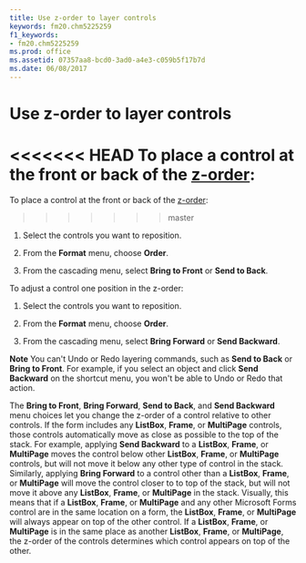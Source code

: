 ```yaml
---
title: Use z-order to layer controls
keywords: fm20.chm5225259
f1_keywords:
- fm20.chm5225259
ms.prod: office
ms.assetid: 07357aa8-bcd0-3ad0-a4e3-c059b5f17b7d
ms.date: 06/08/2017
---
```



# Use z-order to layer controls

<<<<<<< HEAD
To place a control at the front or back of the [z-order](../../Glossary/vbe-glossary.md):
=======
To place a control at the front or back of the [z-order](../../Glossary/vbe-glossary.md#z-order):
>>>>>>> master



1. Select the controls you want to reposition.
    
2. From the  **Format** menu, choose **Order**.
    
3. From the cascading menu, select  **Bring to Front** or **Send to Back**.
    

To adjust a control one position in the z-order:


1. Select the controls you want to reposition.
    
2. From the  **Format** menu, choose **Order**.
    
3. From the cascading menu, select  **Bring Forward** or **Send Backward**.
    


 **Note**  You can't Undo or Redo layering commands, such as  **Send to Back** or **Bring to Front**. For example, if you select an object and click **Send Backward** on the shortcut menu, you won't be able to Undo or Redo that action.

The  **Bring to Front**, **Bring Forward**, **Send to Back**, and **Send Backward** menu choices let you change the z-order of a control relative to other controls. If the form includes any **ListBox**, **Frame**, or **MultiPage** controls, those controls automatically move as close as possible to the top of the stack. For example, applying **Send Backward** to a **ListBox**, **Frame**, or **MultiPage** moves the control below other **ListBox**, **Frame**, or **MultiPage** controls, but will not move it below any other type of control in the stack. Similarly, applying **Bring Forward** to a control other than a **ListBox**, **Frame**, or **MultiPage** will move the control closer to to top of the stack, but will not move it above any **ListBox**, **Frame**, or **MultiPage** in the stack.
Visually, this means that if a  **ListBox**, **Frame**, or **MultiPage** and any other Microsoft Forms control are in the same location on a form, the **ListBox**, **Frame**, or **MultiPage** will always appear on top of the other control. If a **ListBox**, **Frame**, or **MultiPage** is in the same place as another **ListBox**, **Frame**, or **MultiPage**, the z-order of the controls determines which control appears on top of the other.

